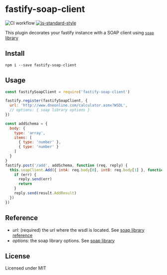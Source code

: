 # fastify-soap-client

![CI workflow](https://github.com/fastify/fastify-soap-client/workflows/CI%20workflow/badge.svg)
[![js-standard-style](https://img.shields.io/badge/code%20style-standard-brightgreen.svg?style=flat)](http://standardjs.com/)

This plugin decorates your fastify instance with a SOAP client using [`soap` library](https://www.npmjs.com/package/soap)

## Install

```
npm i --save fastify-soap-client
```

## Usage

```js
const fastifySoapClient = require('fastify-soap-client')

fastify.register(fastifySoapClient, {
  url: 'http://www.dneonline.com/calculator.asmx?WSDL',
  // options: { soap library options }
})

const addSchema = {
  body: {
    type: 'array',
    items: [
      { type: 'number' },
      { type: 'number' }
    ]
  }
}
fastify.post('/add', addSchema, function (req, reply) {
  this.soapClient.Add({ intA: req.body[0], intB: req.body[1] }, function (err, result) {
    if (err) {
      reply.send(err)
      return
    }
    reply.send(result.AddResult)
  })
})
```

## Reference

- *url:* (required) the url where the wsdl is located. See [soap library reference](https://www.npmjs.com/package/soap#soapcreateclienturl-options-callback---create-a-new-soap-client-from-a-wsdl-url-also-supports-a-local-filesystem-path)
- *options:* the soap library options. See [soap library](https://www.npmjs.com/package/soap#options)

## License
Licensed under MIT
